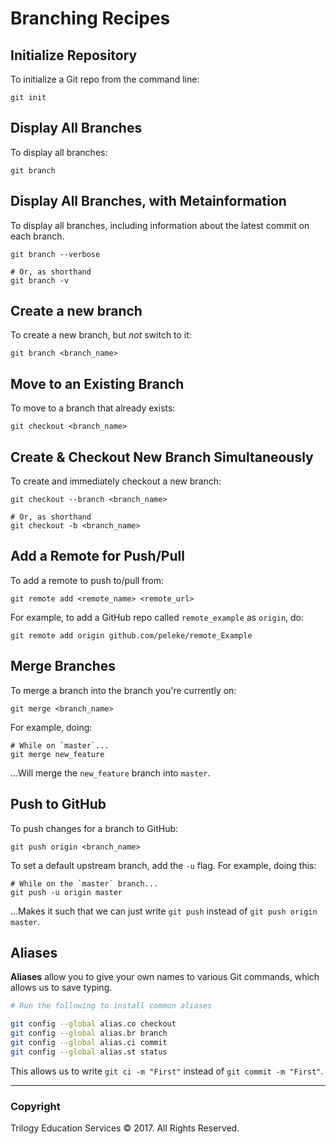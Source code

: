 # Branching Recipes

## Initialize Repository

To initialize a Git repo from the command line:

```
git init
```

## Display All Branches

To display all branches:

```
git branch
```

## Display All Branches, with Metainformation

To display all branches, including information about the latest commit on each branch.

```
git branch --verbose

# Or, as shorthand
git branch -v
```

## Create a new branch

To create a new branch, but _not_ switch to it:

```
git branch <branch_name>
```

## Move to an Existing Branch

To move to a branch that already exists:

```
git checkout <branch_name>
```

## Create & Checkout New Branch Simultaneously

To create and immediately checkout a new branch:

```
git checkout --branch <branch_name>

# Or, as shorthand
git checkout -b <branch_name>
```

## Add a Remote for Push/Pull

To add a remote to push to/pull from:

```
git remote add <remote_name> <remote_url>
```

For example, to add a GitHub repo called `remote_example` as `origin`, do:

```
git remote add origin github.com/peleke/remote_Example
```

## Merge Branches

To merge a branch into the branch you're currently on:

```
git merge <branch_name>
```

For example, doing:

```
# While on `master`...
git merge new_feature
```

...Will merge the `new_feature` branch into `master`.

## Push to GitHub

To push changes for a branch to GitHub:

```
git push origin <branch_name>
```

To set a default upstream branch, add the `-u` flag. For example, doing this:

```
# While on the `master` branch...
git push -u origin master
```

...Makes it such that we can just write `git push` instead of `git push origin master`.

## Aliases

**Aliases** allow you to give your own names to various Git commands, which allows us to save typing.

```bash
# Run the following to install common aliases

git config --global alias.co checkout
git config --global alias.br branch
git config --global alias.ci commit
git config --global alias.st status
```

This allows us to write `git ci -m "First"` instead of `git commit -m "First"`.

- - -

### Copyright

Trilogy Education Services © 2017. All Rights Reserved.
